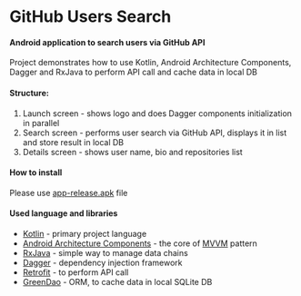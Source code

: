 # GitHub Users Search

#### Android application to search users via GitHub API

Project demonstrates how to use Kotlin, Android Architecture Components, Dagger and RxJava to perform API call and cache data in local DB

#### Structure:

1. Launch screen - shows logo and does Dagger components initialization in parallel
2. Search screen - performs user search via GitHub API, displays it in list and store result in local DB
3. Details screen - shows user name, bio and repositories list

#### How to install

Please use [app-release.apk](./app/release/) file

#### Used language and libraries
 * [Kotlin](https://kotlinlang.org/docs/tutorials/kotlin-android.html) - primary project language
 * [Android Architecture Components](https://developer.android.com/topic/libraries/architecture/index.html) - the core of [MVVM](https://en.wikipedia.org/wiki/Model%E2%80%93view%E2%80%93viewmodel) pattern
 * [RxJava](https://github.com/ReactiveX/RxJava) - simple way to manage data chains
 * [Dagger](https://google.github.io/dagger/) - dependency injection framework
 * [Retrofit](http://square.github.io/retrofit/) - to perform API call
 * [GreenDao](http://greenrobot.org/greendao/) - ORM, to cache data in local SQLite DB
